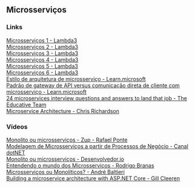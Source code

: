 ## Microsserviços

### Links
[Microsserviços 1 - Lambda3](https://www.lambda3.com.br/2019/02/lambda3-podcast-128-microsservicos/)\
[Microsserviços 2 - Lambda3](https://www.lambda3.com.br/2019/03/lambda3-podcast-132-microsservicos-2/)\
[Microsserviços 3 - Lambda3](https://www.lambda3.com.br/2019/08/lambda3-podcast-156-microsservicos-3/)\
[Microsserviços 4 - Lambda3](https://www.lambda3.com.br/2020/01/lambda3-podcast-180-microsservicos-4/)\
[Microsserviços 5 - Lambda3](https://www.lambda3.com.br/2020/05/lambda3-podcast-194-microsservicos-5/)\
[Microsserviços 6 - Lambda3](https://www.lambda3.com.br/2020/08/lambda3-podcast-208-microsservicos-6/)\
[Estilo de arquitetura de microsserviço - Learn.microsoft](https://learn.microsoft.com/pt-br/azure/architecture/guide/architecture-styles/microservices)\
[Padrão de gateway de API versus comunicação direta de cliente com microsserviço - Learn.microsoft](https://learn.microsoft.com/pt-br/dotnet/architecture/microservices/architect-microservice-container-applications/direct-client-to-microservice-communication-versus-the-api-gateway-pattern)\
[24 microservices interview questions and answers to land that job - The Educative Team](https://grokkingtechinterview.com/24-microservices-interview-questions-and-answers-to-land-that-job-4ae81ef34083)\
[Microservice Architecture - Chris Richardson](https://microservices.io/)

### Vídeos
[Monolito ou microsserviços - Zup - Rafael Ponte](https://www.youtube.com/watch?v=Prqd7xG1fpA)\
[Modelagem de Microsserviços a partir de Processos de Negócio - Canal dotNET](https://www.youtube.com/watch?v=KFq3sQFmNLA)\
[Monolito ou microsserviços - Desenvolvedor.io](https://www.youtube.com/watch?v=eQOAIsyrN6U)\
[Entendendo o mundo dos Microsserviços - Rodrigo Branas](https://www.youtube.com/watch?v=33LxCvyU_FU)\
[Microsserviços ou Monolíticos? - André Baltieri](https://www.youtube.com/watch?v=5-2kkglKgow)\
[Building a microservice architecture with ASP.NET Core - Gill Cleeren](https://www.youtube.com/watch?v=SR53SKIUYPA)
